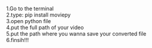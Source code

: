 1.Go to the terminal<br>
2.type:  pip install moviepy<br>
3.open python file<br>
4.put the full path of your video<br>
5.put the path where you wanna save your converted file<br>
6.finsih!!!<br>
